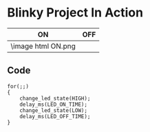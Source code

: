# Blinky Project In Action

|ON|OFF|
|:--:|:--:|
|\image html ON.png||

## Code 
	for(;;)
	{
        change_led_state(HIGH);
		delay_ms(LED_ON_TIME);
        change_led_state(LOW);
		delay_ms(LED_OFF_TIME);	
	}
